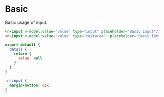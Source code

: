# Basic
Basic usage of input.
```html
<n-input v-model:value="value" type="input" placeholder="Basic Input"/>
<n-input v-model:value="value" type="textarea"  placeholder="Basic Textarea"/>
```
```js
export default {
  data() {
    return {
      value: null
    }
  }
}
```
```css
.n-input {
  margin-bottom: 8px;
}
```